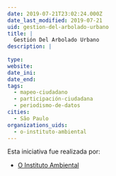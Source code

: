 ```yaml
---
date: 2019-07-21T23:02:24.000Z
date_last_modified: 2019-07-21
uid: gestion-del-arbolado-urbano
title: |
  Gestión Del Arbolado Urbano
description: |
  
type: 
website: 
date_ini: 
date_end: 
tags:
  - mapeo-ciudadano
  - participación-ciudadana
  - periodismo-de-datos
cities: 
  - São Paulo
organizations_uids:
  - o-instituto-ambiental
---
```


Esta iniciativa fue realizada por:

- [O Instituto Ambiental](/organizaciones/o-instituto-ambiental)

